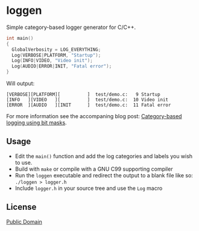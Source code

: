 # loggen

Simple category-based logger generator for C/C++.

``` C
int main()
{
  GlobalVerbosity = LOG_EVERYTHING;
  Log(VERBOSE|PLATFORM, "Startup");
  Log(INFO|VIDEO, "Video init");
  Log(AUDIO|ERROR|INIT, "Fatal error");
}
```

Will output:

```
[VERBOSE][PLATFORM][          ]  test/demo.c:   9 Startup
[INFO   ][VIDEO   ][          ]  test/demo.c:  10 Video init
[ERROR  ][AUDIO   ][INIT      ]  test/demo.c:  11 Fatal error
```

For more information see the accompaning blog post: [Category-based logging using bit masks](https://metricpanda.com/rival-fortress-update-40-category-based-logging-using-bit-masks).

## Usage

- Edit the `main()` function and add the log categories and labels you wish to use.
- Build with `make` or compile with a GNU C99 supporting compiler
- Run the `loggen` executable and redirect the output to a blank file like so:
  `./loggen > logger.h`
- Include `logger.h` in your source tree and use the `Log` macro


## License

[Public Domain](/LICENSE)

